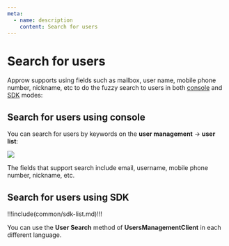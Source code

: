 ```yaml
---
meta:
  - name: description
    content: Search for users
---
```


# Search for users

<LastUpdated/>

Approw supports using fields such as mailbox, user name, mobile phone number, nickname, etc to do the fuzzy search to users in both [console](./search.md) and [SDK](./search.md) modes:

## Search for users using console

You can search for users by keywords on the **user management** -> **user list**:

![](https://cdn.authing.cn/blog/20201019174154.png)

The fields that support search include email, username, mobile phone number, nickname, etc.

## Search for users using SDK

!!!include(common/sdk-list.md)!!!

You can use the **User Search** method of **UsersManagementClient** in each different language.
